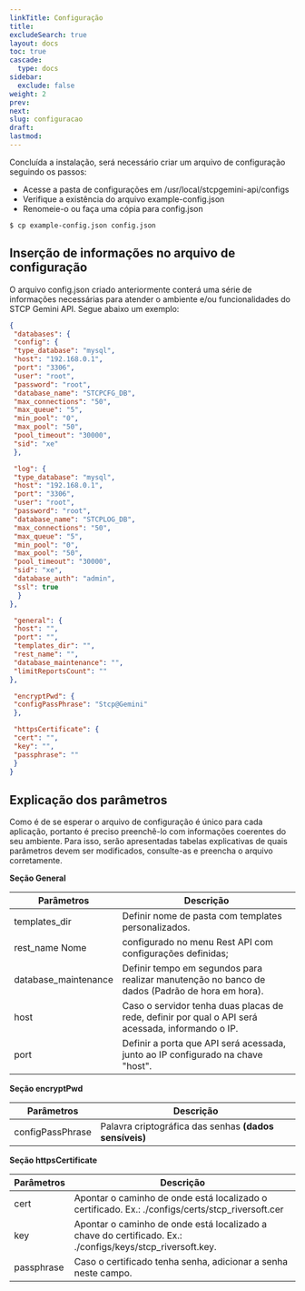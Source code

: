```yaml
---
linkTitle: Configuração
title:
excludeSearch: true
layout: docs
toc: true
cascade:
  type: docs
sidebar:
  exclude: false
weight: 2
prev:
next:
slug: configuracao
draft:
lastmod:
---
```

Concluída a instalação, será necessário criar um arquivo de configuração seguindo os passos:
* Acesse a pasta de configurações em /usr/local/stcpgemini-api/configs
* Verifique a existência do arquivo example-config.json
* Renomeie-o ou faça uma cópia para config.json

```
$ cp example-config.json config.json
```

## Inserção de informações no arquivo de configuração

O arquivo config.json criado anteriormente conterá uma série de informações necessárias para atender o ambiente e/ou funcionalidades do STCP Gemini API. Segue abaixo um exemplo:

```json
{
 "databases": {
 "config": {
 "type_database": "mysql",
 "host": "192.168.0.1",
 "port": "3306",
 "user": "root",
 "password": "root",
 "database_name": "STCPCFG_DB",
 "max_connections": "50",
 "max_queue": "5",
 "min_pool": "0",
 "max_pool": "50",
 "pool_timeout": "30000",
 "sid": "xe"
 },

 "log": {
 "type_database": "mysql",
 "host": "192.168.0.1",
 "port": "3306",
 "user": "root",
 "password": "root",
 "database_name": "STCPLOG_DB",
 "max_connections": "50",
 "max_queue": "5",
 "min_pool": "0",
 "max_pool": "50",
 "pool_timeout": "30000",
 "sid": "xe",
 "database_auth": "admin",
 "ssl": true
  }
},

 "general": {
 "host": "",
 "port": "",
 "templates_dir": "",
 "rest_name": "",
 "database_maintenance": "",
 "limitReportsCount": ""
},

 "encryptPwd": {
 "configPassPhrase": "Stcp@Gemini"
 },

 "httpsCertificate": {
 "cert": "",
 "key": "",
 "passphrase": ""
 }
}
```
## Explicação dos parâmetros

Como é de se esperar o arquivo de configuração é único para cada aplicação, portanto é preciso preenchê-lo com informações
coerentes do seu ambiente. Para isso, serão apresentadas tabelas explicativas de quais parâmetros devem ser modificados, consulte-as e preencha o arquivo corretamente.

**Seção General**

| Parâmetros  | Descrição |
| ----------- | ----------- |
| templates_dir | Definir nome de pasta com templates personalizados. |
| rest_name Nome | configurado no menu Rest API com configurações definidas; |
| database_maintenance | Definir tempo em segundos para realizar manutenção no banco de dados (Padrão de hora em hora).|
| host | Caso o servidor tenha duas placas de rede, definir por qual o API será acessada, informando o IP.|
| port | Definir a porta que API será acessada, junto ao IP configurado na chave "host".|


**Seção encryptPwd**

| Parâmetros  | Descrição |
| ----------- | ----------- |
|configPassPhrase | Palavra criptográfica das senhas **(dados sensíveis)**|

**Seção httpsCertificate**

| Parâmetros  | Descrição |
| ----------- | ----------- |
| cert | Apontar o caminho de onde está localizado o certificado. Ex.: ./configs/certs/stcp_riversoft.cer |
| key | Apontar o caminho de onde está localizado a chave do certificado. Ex.: ./configs/keys/stcp_riversoft.key. |
| passphrase | Caso o certificado tenha senha, adicionar a senha neste campo. |
